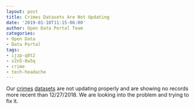 ```yaml
---
layout: post
title: Crimes Datasets Are Not Updating
date: '2019-01-10T11:15-06:00'
author: Open Data Portal Team
categories:
- Open Data
- Data Portal
tags:
- ijzp-q8t2
- x2n5-8w5q
- crime
- tech-headache
---
```

Our [crimes](https://data.cityofchicago.org/d/ijzp-q8t2) [datasets](https://data.cityofchicago.org/d/x2n5-8w5q) are not updating properly and are showing no records more recent than 12/27/2018. We are looking into the problem and trying to fix it.
